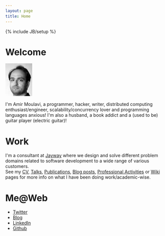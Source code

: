 ```yaml
---
layout: page
title: Home
---
```

{% include JB/setup %}

<h1 id='welcome'>Welcome</h1>

<img class='inset left' title='Amir Moulavi' src='/images/amirm.jpg' alt='Photo of Amir' />

I'm Amir Moulavi, a programmer, hacker, writer, distributed computing enthusiast/engineer, scalability/concurrency lover and programming languages anxious! I'm also a husband, a book addict and a (used to be) guitar player (electric guitar)!

<div class='section'>
<h1 id='work'>Work</h1>
I'm a consultant at <a href="http://jayway.com">Jayway</a> where we design and solve different problem domains related to software development to a wide range of various customers. <br/>
See my <a href="/moulavi_cv.pdf">CV</a>, <a href="/talks.html">Talks</a>, <a href="/publication.html">Publications</a>, <a href="/blogposts.html">Blog posts</a>, <a href="/professional.html">Professional Activities</a> or <a href="http://amirmoulavi.com/wiki">Wiki</a> pages for more info on what I have been doing work/academic-wise.
</div>

<div class='section'>
<h1 id='contact'>Me@Web</h1>
<ul class='compact recent'>
  <li><a href='http://twitter.com/mamirm'>Twitter</a></li>
  <li><a href="http://blog.jayway.com/author/amirmoulavi/">Blog</a></li>
  <li><a href="http://www.linkedin.com/in/moulavi">LinkedIn</a></li>
  <li><a href="https://github.com/amir343">Github</a></li>
</ul>
</div>

